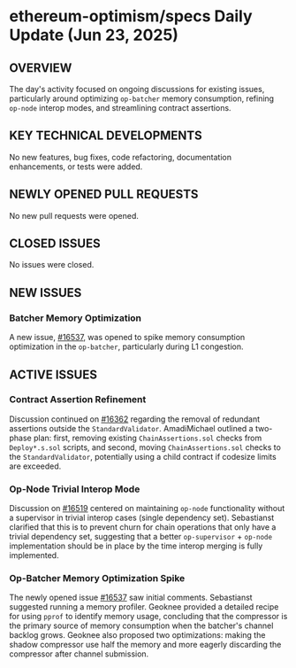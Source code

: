 # ethereum-optimism/specs Daily Update (Jun 23, 2025)
## OVERVIEW 
The day's activity focused on ongoing discussions for existing issues, particularly around optimizing `op-batcher` memory consumption, refining `op-node` interop modes, and streamlining contract assertions.

## KEY TECHNICAL DEVELOPMENTS
No new features, bug fixes, code refactoring, documentation enhancements, or tests were added.

## NEWLY OPENED PULL REQUESTS
No new pull requests were opened.

## CLOSED ISSUES
No issues were closed.

## NEW ISSUES
### Batcher Memory Optimization
A new issue, [#16537](https://github.com/ethereum-optimism/specs/issues/16537), was opened to spike memory consumption optimization in the `op-batcher`, particularly during L1 congestion.

## ACTIVE ISSUES
### Contract Assertion Refinement
Discussion continued on [#16362](https://github.com/ethereum-optimism/specs/issues/16362) regarding the removal of redundant assertions outside the `StandardValidator`. AmadiMichael outlined a two-phase plan: first, removing existing `ChainAssertions.sol` checks from `Deploy*.s.sol` scripts, and second, moving `ChainAssertions.sol` checks to the `StandardValidator`, potentially using a child contract if codesize limits are exceeded.

### Op-Node Trivial Interop Mode
Discussion on [#16519](https://github.com/ethereum-optimism/specs/issues/16519) centered on maintaining `op-node` functionality without a supervisor in trivial interop cases (single dependency set). Sebastianst clarified that this is to prevent churn for chain operations that only have a trivial dependency set, suggesting that a better `op-supervisor` + `op-node` implementation should be in place by the time interop merging is fully implemented.

### Op-Batcher Memory Optimization Spike
The newly opened issue [#16537](https://github.com/ethereum-optimism/specs/issues/16537) saw initial comments. Sebastianst suggested running a memory profiler. Geoknee provided a detailed recipe for using `pprof` to identify memory usage, concluding that the compressor is the primary source of memory consumption when the batcher's channel backlog grows. Geoknee also proposed two optimizations: making the shadow compressor use half the memory and more eagerly discarding the compressor after channel submission.